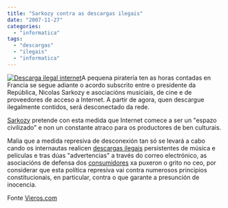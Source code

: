 ```yaml
---
title: "Sarkozy contra as descargas ilegais"
date: "2007-11-27"
categories: 
  - "informatica"
tags: 
  - "descargas"
  - "ilegais"
  - "informatica"
---
```


[![Descarga ilegal internet](images/0275070001196100581-francia-en-loita-contra-o-pirateo1-150x150.png)](http://www.sarkozy.fr/home/)A pequena piratería ten as horas contadas en Francia se segue adiante o acordo subscrito entre o presidente da República, Nicolas Sarkozy e asociacións musiciais, de cine e de proveedores de acceso a Internet. A partir de agora, quen descargue ilegalmente contidos, será desconectado da rede.

[Sarkozy](http://www.sarkozy.fr/home/) pretende con esta medida que Internet comece a ser un "espazo civilizado" e non un constante atraco para os productores de ben culturais.

Malia que a medida represiva de desconexión tan só se levará a cabo cando os internautas realicen [descargas ilegais](http://www.elrinconde.com/mimetist/2007/03/15/no-existen-las-descargas-ilegales/) persistentes de música e películas e tras dúas "advertencias" a través do correo electrónico, as asociacións de defensa dos [consumidores](http://www.quechoisir.org/) xa puxeron o grito no ceo, por considerar que esta política represiva vai contra numerosos principios constitucionais, en particular, contra o que garante a presunción de inocencia.

Fonte [Vieros.com](http://www.vieiros.com/nova/62478/sarkozy-contra-as-descargas-ilegais)
